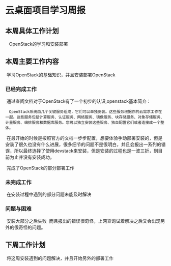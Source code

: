 # 云桌面项目学习周报

## 本周具体工作计划
    OpenStack的学习和安装部署
    
## 本周主要工作内容
  学习OpenStack的基础知识，并且安装部署OpenStack
  
### 已经完成工作
  通过查阅文档对于OpenStack有了一个初步的认识,openstack基本简介：
  
  
  `OpenStack系统由几个关键服务组成，它们可以单独安装。这些服务根据你的云需求工作在一起。这些服务包括计算服务、认证服务、网络服务、镜像服务、块存储服务、对象存储服务、计量服务、编排服务和数据库服务。您可以独立安装这些服务、独自配置它们或者连接成一个整体。`
  
  在最开始的时候是按照官方的文档一步步配置，想要体验手动部署安装的，但是安装了很久也没有什么进展，很多细节的问题不是很明白，并且会报出一系列的错误，所以最终选择了使用devstack来安装，但是安装的过程也是一波三折，到目前为止并没有安装成功。
  
  完成了OpenStack的部分部署工作
  
### 未完成工作
  在安装过程中遇到的部分问题未能及时解决
  
### 问题与困难
  安装大部分之后失败
  而且报出的错误很奇怪，上网查询试着解决之后又会出现另外的很奇怪的问题。
  
## 下周工作计划
  将这周安装遇到的问题解决，并且开始另外的部署工作

